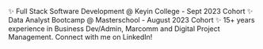 ✨ Full Stack Software Development @ Keyin College - Sept 2023 Cohort
✨ Data Analyst Bootcamp @ Masterschool - August 2023 Cohort
✨️ 15+ years experience in Business Dev/Admin, Marcomm and Digital Project Management.
Connect with me on LinkedIn!
